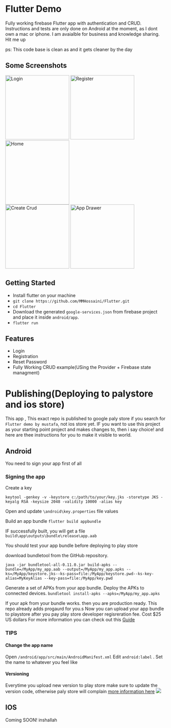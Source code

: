 # Flutter Demo

Fully working firebase Flutter app with authentication and CRUD.
Instructions and tests are only done on Android at the moment,
as I dont own a mac or iphone.
I am avaialble for business and knowledge sharing. Hit me up

ps: This code base is clean as and it gets cleaner by the day
## Some Screenshots
<div>
<img src="https://imgur.com/ZASwk0x.jpg" alt="Login" width="200"/>
<img src="https://imgur.com/4TJK8LH.jpg" alt="Register" width="200"/>
<img src="https://imgur.com/ApX2iB9.jpg" alt="Home" width="200"/>
</div>
<div>
<img src="https://imgur.com/s41c9qU.jpg" alt="Create Crud" width="200"/>
<img src="https://imgur.com/Vre3Mxb.jpg" alt="App Drawer" width="200"/>
</div> 


## Getting Started

* Install flutter on your machine
* `git clone https://github.com/MMHossaini/Flutter.git`
* `cd Flutter`
* Download the generated `google-services.json` from firebase project and place it inside `android/app`. 
* `flutter run`


## Features

* Login
* Registration
* Reset Password
* Fully Working CRUD example(USing the Provider + Firebase state managment)


# Publishing(Deploying to palystore and ios store)

This app , This exact repo is published to google paly store if you search for `Flutter demo by mustafa`, not ios store yet. 
IF you want to use this project as your starting point project and makes changes to, then i say choice! and here are thee instructions for you to make it visible to world.

## Android 
You need to sign your app first of all
### Signing the app
Create a key 

`keytool -genkey -v -keystore c:/path/to/your/key.jks -storetype JKS -keyalg RSA -keysize 2048 -validity 10000 -alias key
`

Open and update `\android\key.properties` file values

Build an app bundle
`flutter build appbundle`

IF successfully built, you will get a file `build\app\outputs\bundle\release\app.aab`

You should test your app bundle before deploying to play store

download bundletool from the GitHub repository.

`java -jar bundletool-all-0.11.0.jar build-apks --bundle=/MyApp/my_app.aab --output=/MyApp/my_app.apks --ks=/MyApp/keystore.jks--ks-pass=file:/MyApp/keystore.pwd--ks-key-alias=MyKeyAlias --key-pass=file:/MyApp/key.pwd`

Generate a set of APKs from your app bundle.
Deploy the APKs to connected devices.
`bundletool install-apks --apks=/MyApp/my_app.apks`

If your apk from your bundle works. then you are production ready.
This repo already adds progaurd for you.s
Now you can upload your app bundle to playstore after you pay play store developer regisreration fee. Cost $25 US dollars
For more information you can check out this [Guide](https://flutter.dev/docs/deployment/android)

### TIPS 
#### Change the app name 
Open `/android/app/src/main/AndroidManifest.xml`
Edit `android:label` . Set the name to whatever you feel like

#### Versioning
Everytime you upload new version to play store make sure to update the version code, otherwise paly store will complain
[more information here](https://stackoverflow.com/a/56970752/889376)
<img src="https://imgur.com/KbSIa13.jpg"/>

## IOS 
Coming SOON! inshallah 
